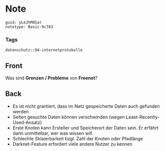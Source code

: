 # Note
```
guid: yLeJhM8Sa(
notetype: Basic-9c783
```

### Tags
```
datenschutz::04-internetprotokolle
```

## Front
Was sind <b>Grenzen / Probleme</b> von <b>Freenet</b>?

## Back
<ul>
  <li>Es ist nicht grantiert, dass im Netz gespeicherte Daten auch
  gefunden werden
  <li>Selten gesuchte Daten können verschwinden (wegen
  Least-Recently-Used-Ansatz)
  <li>Erste Knoten kann Ersteller und Speicherort der Daten sein.
  Er erfährt dann unmittelbar, wer was wissen will.
  <li>Schlechte Sklaierbarkeit bzgl. Zahl der Knoten oder Pfadlänge
  <li>Darknet-Feature erfordert viele andere Nutzer zu kennen
</ul>
